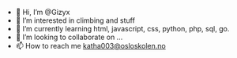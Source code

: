 - 👋 Hi, I’m @Gizyx
- 👀 I’m interested in climbing and stuff
- 🌱 I’m currently learning html, javascript, css, python, php, sql, go.
- 💞️ I’m looking to collaborate on ...
- 📫 How to reach me katha003@osloskolen.no

<!---
Gizyx/Gizyx is a ✨ special ✨ repository because its `README.md` (this file) appears on your GitHub profile.
You can click the Preview link to take a look at your changes.
--->
